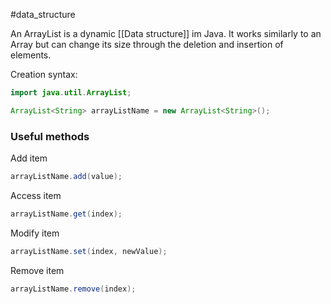 #data_structure

An ArrayList is a dynamic [[Data structure]] im Java. It works similarly to an Array but can change its size through the deletion and insertion of elements.

Creation syntax:

```Java
import java.util.ArrayList;

ArrayList<String> arrayListName = new ArrayList<String>();
```


### Useful methods

Add item
```Java
arrayListName.add(value);
```

Access item
```Java
arrayListName.get(index);
```

Modify item
```Java
arrayListName.set(index, newValue);
```

Remove item
```Java
arrayListName.remove(index);
```